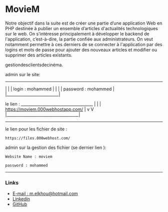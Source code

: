 # MovieM
Notre objectif dans la suite est de créer une partie d’une application Web en PHP  destinée  à publier un ensemble d’articles d'actualités technologiques  sur le web. On s'intéresse principalement à développer le backend de l'application, c’est-à-dire, la partie confiée aux administrateurs. On veut notamment permettre à ces derniers de se connecter à l'application par des logins et mots de passe pour  ajouter des nouveaux articles et modifier ou supprimer des articles existants.

gestiondesclientsdecinéma.



admin sur le site:
  __________________________
 |							|
 |	login : mohammed        |
 |							|
 |	password : mohammed     |
 |__________________________|

le lien :
 	 ____________________________________
 	|                                    |
	| https://moviem.000webhostapp.com/  | v V
	|____________________________________|

-----------------------------------------------------

le lien pour les fichier de site :

	https://files.000webhost.com/

admin sur la gestion des fichier (se dernier lien ):

	Website Name : moviem
	
	password : mohammed


***
### Links
- [E-mail : ](mailto:m.elkhou@hotmail.com) m.elkhou@hotmail.com
- [Linkedin](https://www.linkedin.com/in/m-elkhou/)
- [GitHub](https://github.com/m-elkhou)